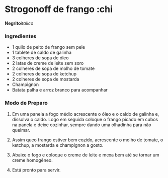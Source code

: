 # Strogonoff de frango :chi
**Negrito**_italico_

### Ingredientes


 - 1 quilo de peito de frango sem pele  
 - 1 tablete de caldo de galinha  
 - 3 colheres de sopa de óleo  
 - 2 latas de creme de leite sem soro  
 - 2 colheres de sopa de molho de tomate  
 - 2 colheres de sopa de ketchup  
 - 2 colheres de sopa de mostarda  
 - Champignon  
 - Batata palha e arroz branco para acompanhar


### Modo de Preparo

1. Em uma panela a fogo médio acrescente o óleo e o caldo de galinha e, dissolva o caldo. Logo em seguida coloque o frango picado em cubos na panela e deixe cozinhar, sempre dando uma olhadinha para não queimar.

2. Assim queo frango estiver bem cozido, acrescente o molho de tomate, o ketchup, a mostarda e champignon a gosto.

3. Abaixe o fogo e coloque o creme de leite e mexa bem até se tornar um creme homogêneo.

4. Está pronto para servir.

